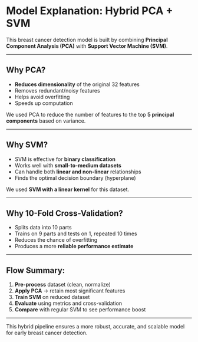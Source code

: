 #  Model Explanation: Hybrid PCA + SVM

This breast cancer detection model is built by combining **Principal Component Analysis (PCA)** with **Support Vector Machine (SVM)**.

---

##  Why PCA?

- **Reduces dimensionality** of the original 32 features
- Removes redundant/noisy features
- Helps avoid overfitting
- Speeds up computation

We used PCA to reduce the number of features to the top **5 principal components** based on variance.

---

##  Why SVM?

- SVM is effective for **binary classification**
- Works well with **small-to-medium datasets**
- Can handle both **linear and non-linear** relationships
- Finds the optimal decision boundary (hyperplane)

We used **SVM with a linear kernel** for this dataset.

---

##  Why 10-Fold Cross-Validation?

- Splits data into 10 parts
- Trains on 9 parts and tests on 1, repeated 10 times
- Reduces the chance of overfitting
- Produces a more **reliable performance estimate**

---

##  Flow Summary:

1. **Pre-process** dataset (clean, normalize)
2. **Apply PCA** → retain most significant features
3. **Train SVM** on reduced dataset
4. **Evaluate** using metrics and cross-validation
5. **Compare** with regular SVM to see performance boost

---

This hybrid pipeline ensures a more robust, accurate, and scalable model for early breast cancer detection.
